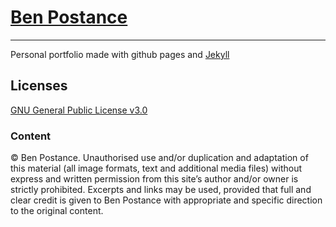 # [Ben Postance](https://bpostance.github.io/)
--------
Personal portfolio made with github pages and [Jekyll](https://jekyllrb.com/docs/installation/)

## Licenses
[GNU General Public License v3.0](LICENSE)

### Content
© Ben Postance. Unauthorised use and/or duplication and
adaptation of this material (all image formats, text and additional media files)
without express and written permission from this site’s author and/or owner is
strictly prohibited. Excerpts and links may be used, provided that full and
clear credit is given to Ben Postance with appropriate and
specific direction to the original content.